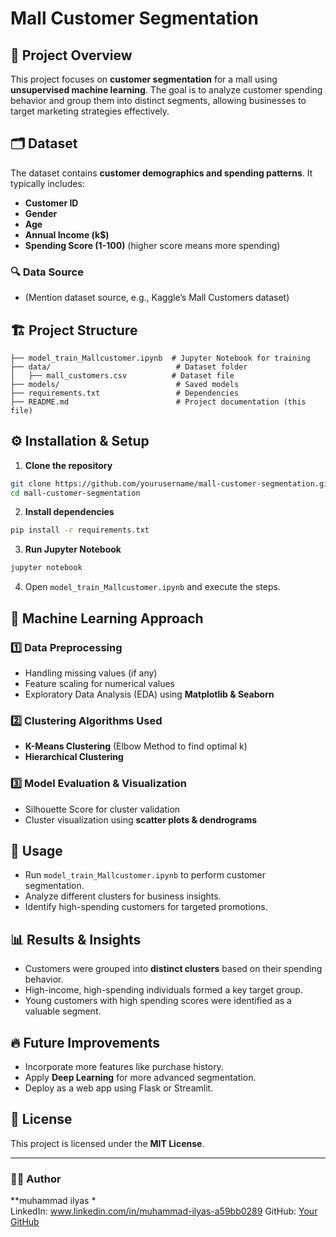 # Mall Customer Segmentation

## 📌 Project Overview
This project focuses on **customer segmentation** for a mall using **unsupervised machine learning**. The goal is to analyze customer spending behavior and group them into distinct segments, allowing businesses to target marketing strategies effectively.

## 🗂 Dataset
The dataset contains **customer demographics and spending patterns**. It typically includes:
- **Customer ID**
- **Gender**
- **Age**
- **Annual Income (k$)**
- **Spending Score (1-100)** (higher score means more spending)

### 🔍 Data Source
- (Mention dataset source, e.g., Kaggle’s Mall Customers dataset)

## 🏗️ Project Structure
```
├── model_train_Mallcustomer.ipynb  # Jupyter Notebook for training
├── data/                            # Dataset folder
│   ├── mall_customers.csv          # Dataset file
├── models/                          # Saved models
├── requirements.txt                 # Dependencies
├── README.md                        # Project documentation (this file)
```

## ⚙️ Installation & Setup
1. **Clone the repository**
```bash
git clone https://github.com/yourusername/mall-customer-segmentation.git
cd mall-customer-segmentation
```
2. **Install dependencies**
```bash
pip install -r requirements.txt
```
3. **Run Jupyter Notebook**
```bash
jupyter notebook
```
4. Open `model_train_Mallcustomer.ipynb` and execute the steps.

## 🧠 Machine Learning Approach
### **1️⃣ Data Preprocessing**
- Handling missing values (if any)
- Feature scaling for numerical values
- Exploratory Data Analysis (EDA) using **Matplotlib & Seaborn**

### **2️⃣ Clustering Algorithms Used**
- **K-Means Clustering** (Elbow Method to find optimal k)
- **Hierarchical Clustering**

### **3️⃣ Model Evaluation & Visualization**
- Silhouette Score for cluster validation
- Cluster visualization using **scatter plots & dendrograms**

## 🚀 Usage
- Run `model_train_Mallcustomer.ipynb` to perform customer segmentation.
- Analyze different clusters for business insights.
- Identify high-spending customers for targeted promotions.

## 📊 Results & Insights
- Customers were grouped into **distinct clusters** based on their spending behavior.
- High-income, high-spending individuals formed a key target group.
- Young customers with high spending scores were identified as a valuable segment.

## 🔥 Future Improvements
- Incorporate more features like purchase history.
- Apply **Deep Learning** for more advanced segmentation.
- Deploy as a web app using Flask or Streamlit.

## 📝 License
This project is licensed under the **MIT License**.

---
### 👨‍💻 Author
**muhammad ilyas *  
LinkedIn:   www.linkedin.com/in/muhammad-ilyas-a59bb0289
GitHub: [Your GitHub](https://github.com/ilyaslayyah123)

